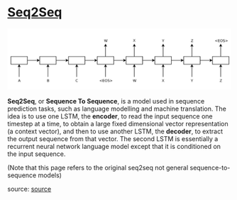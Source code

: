 # [Seq2Seq](https://paperswithcode.com/method/seq2seq)
![](./img/Screen_Shot_2020-05-24_at_7.47.32_PM.png)

**Seq2Seq**, or **Sequence To Sequence**, is a model used in sequence prediction tasks, such as language modelling and machine translation. The idea is to use one LSTM, the **encoder**, to read the input sequence one timestep at a time, to obtain a large fixed dimensional vector representation (a context vector), and then to use another LSTM, the **decoder**, to extract the output sequence
from that vector. The second LSTM is essentially a recurrent neural network language model except that it is conditioned on the input sequence.

(Note that this page refers to the original seq2seq not general sequence-to-sequence models)

source: [source](http://arxiv.org/abs/1409.3215v3)
